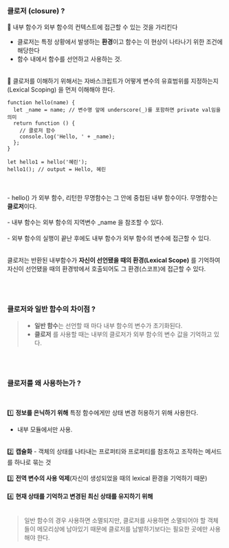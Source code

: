 ### 클로저 (closure) ?

🌟 내부 함수가 외부 함수의 컨텍스트에 접근할 수 있는 것을 가리킨다

- 클로저는 특정 상황에서 발생하는 **환경**이고 함수는 이 현상이 나타나기 위한 조건에 해당한다
- 함수 내에서 함수를 선언하고 사용하는 것.
  <br>
  <br>

📌 클로저를 이해하기 위해서는 자바스크립트가 어떻게 변수의 유효범위를 지정하는지 (Lexical Scoping) 을 먼저 이해해야 한다.

```
function hello(name) {
  let _name = name; // 변수명 앞에 underscore(_)를 포함하면 private val임을 의미
  return function () {
    // 클로저 함수
    console.log('Hello, ' + _name);
  };
}

let hello1 = hello('혜린');
hello1(); // output = Hello, 혜린
```

<br>
<br>
- hello() 가 외부 함수, 리턴한 무명함수는 그 안에 중첩된 내부 함수이다. 무명함수는 <strong>클로저</strong>이다.
<br>
<br>
- 내부 함수는 외부 함수의 지역변수 _name 을 참조할 수 있다.
<br>
<br>
- 외부 함수의 실행이 끝난 후에도 내부 함수가 외부 함수의 변수에 접근할 수 있다.

<br>
<br>

클로저는 반환된 내부함수가 **자신이 선언됐을 때의 환경(Lexical Scope)** 를 기억하여 자신이 선언됐을 때의 환경밖에서 호출되어도 그 환경(스코프)에 접근할 수 있다.

<br>
<br>

### 클로저와 일반 함수의 차이점 ?

> - **일반 함수**는 선언할 때 마다 내부 함수의 변수가 초기화된다.
> - **클로저** 를 사용할 때는 내부의 클로저가 외부 함수의 변수 값을 기억하고 있다.

<br>
<br>

### 클로저를 왜 사용하는가 ?

<br>

1️⃣ **정보를 은닉하기 위해** 특정 함수에게만 상태 변경 허용하기 위해 사용한다.

- 내부 모듈에서만 사용.

<br>
2️⃣ <strong>캡슐화</strong> - 객체의 상태를 나타내는 프로퍼티와 프로퍼티를 참조하고 조작하는 메서드를 하나로 묶는 것
<br>
<br>
3️⃣ <strong>전역 변수의 사용 억제</strong>(자신이 생성되었을 때의 lexical 환경을 기억하기 때문)
<br>
<br>
4️⃣ <strong>현재 상태를 기억하고 변경된 최신 상태를 유지하기 위해</strong>
<br>
<br>

> 일반 함수의 경우 사용하면 소멸되지만, 클로저를 사용하면 소멸되어야 할 객체들이 메모리상에 남아있기 때문에 클로저를 남발하기보다는 필요한 곳에만 사용해야 한다.
